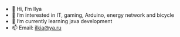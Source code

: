 - 👋 Hi, I’m Ilya
- 👀 I’m interested in IT, gaming, Arduino, energy network and bicycle
- 🌱 I’m currently learning java development
- 📫 Email: ilkia@ya.ru

<!---
IlyaKIA/IlyaKIA is a ✨ special ✨ repository because its `README.md` (this file) appears on your GitHub profile.
You can click the Preview link to take a look at your changes.
--->
